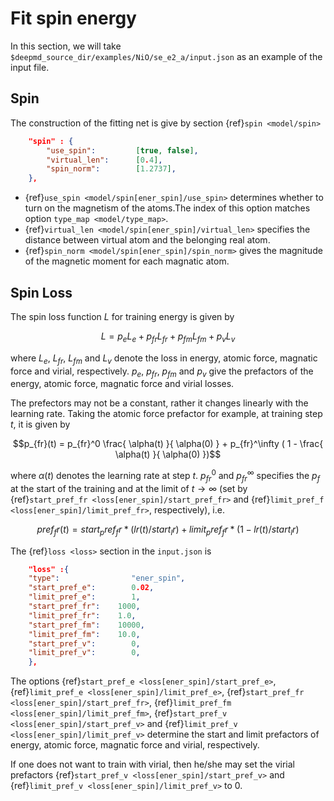 # Fit spin energy

In this section, we will take `$deepmd_source_dir/examples/NiO/se_e2_a/input.json` as an example of the input file.

## Spin

The construction of the fitting net is give by section {ref}`spin <model/spin>`
```json
    "spin" : {
        "use_spin":         [true, false],
        "virtual_len":      [0.4],
        "spin_norm":        [1.2737],
    },
```
* {ref}`use_spin <model/spin[ener_spin]/use_spin>` determines whether to turn on the magnetism of the atoms.The index of this option matches option `type_map <model/type_map>`.
* {ref}`virtual_len <model/spin[ener_spin]/virtual_len>` specifies the distance between virtual atom and the belonging real atom.
* {ref}`spin_norm <model/spin[ener_spin]/spin_norm>` gives the magnitude of the magnetic moment for each magnatic atom.

## Spin Loss

The spin loss function $L$ for training energy is given by

$$L = p_e L_e + p_{fr} L_{fr} + p_{fm} L_{fm} + p_v L_v$$

where $L_e$, $L_{fr}$, $L_{fm}$ and $L_v$ denote the loss in energy, atomic force, magnatic force and virial, respectively. $p_e$, $p_{fr}$, $p_{fm}$ and $p_v$ give the prefactors of the energy, atomic force, magnatic force and virial losses.

The prefectors may not be a constant, rather it changes linearly with the learning rate. Taking the atomic force prefactor for example, at training step $t$, it is given by

$$p_{fr}(t) = p_{fr}^0 \frac{ \alpha(t) }{ \alpha(0) } + p_{fr}^\infty ( 1 - \frac{ \alpha(t) }{ \alpha(0) })$$

where $\alpha(t)$ denotes the learning rate at step $t$. $p_{fr}^0$ and $p_{fr}^\infty$ specifies the $p_f$ at the start of the training and at the limit of $t \to \infty$ (set by {ref}`start_pref_fr <loss[ener_spin]/start_pref_fr>` and {ref}`limit_pref_f <loss[ener_spin]/limit_pref_fr>`, respectively), i.e.
```math
pref_fr(t) = start_pref_fr * ( lr(t) / start_lr ) + limit_pref_fr * ( 1 - lr(t) / start_lr )
```

The {ref}`loss <loss>` section in the `input.json` is
```json
    "loss" :{
    "type":                "ener_spin",
    "start_pref_e":        0.02,
    "limit_pref_e":        1,
    "start_pref_fr":    1000,
    "limit_pref_fr":    1.0,
    "start_pref_fm":    10000,
    "limit_pref_fm":    10.0,
    "start_pref_v":        0,
    "limit_pref_v":        0,
    },
```
The options {ref}`start_pref_e <loss[ener_spin]/start_pref_e>`, {ref}`limit_pref_e <loss[ener_spin]/limit_pref_e>`, {ref}`start_pref_fr <loss[ener_spin]/start_pref_fr>`, {ref}`limit_pref_fm <loss[ener_spin]/limit_pref_fm>`, {ref}`start_pref_v <loss[ener_spin]/start_pref_v>` and {ref}`limit_pref_v <loss[ener_spin]/limit_pref_v>` determine the start and limit prefactors of energy, atomic force, magnatic force and virial, respectively.

If one does not want to train with virial, then he/she may set the virial prefactors {ref}`start_pref_v <loss[ener_spin]/start_pref_v>` and {ref}`limit_pref_v <loss[ener_spin]/limit_pref_v>` to 0.
